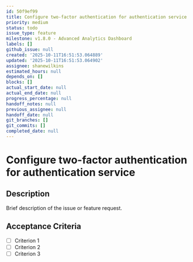 ```yaml
---
id: 50f9ef99
title: Configure two-factor authentication for authentication service
priority: medium
status: todo
issue_type: feature
milestone: v1.8.0 - Advanced Analytics Dashboard
labels: []
github_issue: null
created: '2025-10-11T16:51:53.064889'
updated: '2025-10-11T16:51:53.064902'
assignee: shanewilkins
estimated_hours: null
depends_on: []
blocks: []
actual_start_date: null
actual_end_date: null
progress_percentage: null
handoff_notes: null
previous_assignee: null
handoff_date: null
git_branches: []
git_commits: []
completed_date: null
---
```


# Configure two-factor authentication for authentication service

## Description

Brief description of the issue or feature request.

## Acceptance Criteria

- [ ] Criterion 1
- [ ] Criterion 2
- [ ] Criterion 3